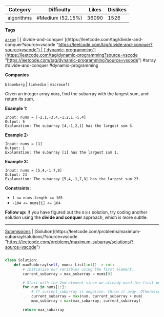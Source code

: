 | Category   | Difficulty       | Likes | Dislikes |
| ---------- | ---------------- | ----- | -------- |
| algorithms | #Medium (52.15%) | 36090 | 1526     |

**Tags**

[`array`](https://leetcode.com/tag/array?source=vscode "https://leetcode.com/tag/array?source=vscode") | [`divide-and-conquer`](https://leetcode.com/tag/divide-and-conquer?source=vscode "https://leetcode.com/tag/divide-and-conquer?source=vscode") | [`dynamic-programming`](https://leetcode.com/tag/dynamic-programming?source=vscode "https://leetcode.com/tag/dynamic-programming?source=vscode") #array #divide-and-conquer #dynamic-programming 

**Companies**

`bloomberg` | `linkedin` | `microsoft`

Given an integer array `nums`, find the subarray with the largest sum, and return _its sum_.

**Example 1:**

```
Input: nums = [-2,1,-3,4,-1,2,1,-5,4]
Output: 6
Explanation: The subarray [4,-1,2,1] has the largest sum 6.
```

**Example 2:**

```
Input: nums = [1]
Output: 1
Explanation: The subarray [1] has the largest sum 1.
```

**Example 3:**

```
Input: nums = [5,4,-1,7,8]
Output: 23
Explanation: The subarray [5,4,-1,7,8] has the largest sum 23.
```

**Constraints:**

- `1 <= nums.length <= 105`
- `-104 <= nums[i] <= 104`

**Follow up:** If you have figured out the `O(n)` solution, try coding another solution using the **divide and conquer** approach, which is more subtle.

---

[Submissions](https://leetcode.com/problems/maximum-subarray/submissions/?source=vscode "https://leetcode.com/problems/maximum-subarray/submissions/?source=vscode") | [Solution](https://leetcode.com/problems/maximum-subarray/solutions/?source=vscode "https://leetcode.com/problems/maximum-subarray/solutions/?source=vscode")

```python

class Solution:
    def maxSubArray(self, nums: List[int]) -> int:
        # Initialize our variables using the first element.
        current_subarray = max_subarray = nums[0]

        # Start with the 2nd element since we already used the first one.
        for num in nums[1:]:
            # If current_subarray is negative, throw it away. Otherwise, keep adding to it.
            current_subarray = max(num, current_subarray + num)
            max_subarray = max(max_subarray, current_subarray)

        return max_subarray

```